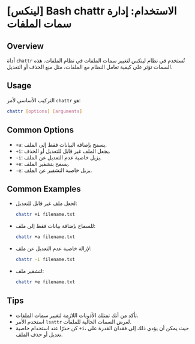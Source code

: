 # [لينكس] Bash chattr الاستخدام: إدارة سمات الملفات

## Overview
أداة `chattr` تُستخدم في نظام لينكس لتغيير سمات الملفات في نظام الملفات. هذه السمات تؤثر على كيفية تعامل النظام مع الملفات، مثل منع الحذف أو التعديل.

## Usage
التركيب الأساسي لأمر `chattr` هو:

```bash
chattr [options] [arguments]
```

## Common Options
- `+a`: يسمح بإضافة البيانات فقط إلى الملف.
- `+i`: يجعل الملف غير قابل للتعديل أو الحذف.
- `-i`: يزيل خاصية عدم التعديل عن الملف.
- `+e`: يسمح بتشفير الملف.
- `-e`: يزيل خاصية التشفير عن الملف.

## Common Examples
- لجعل ملف غير قابل للتعديل:
  ```bash
  chattr +i filename.txt
  ```

- للسماح بإضافة بيانات فقط إلى ملف:
  ```bash
  chattr +a filename.txt
  ```

- لإزالة خاصية عدم التعديل عن ملف:
  ```bash
  chattr -i filename.txt
  ```

- لتشفير ملف:
  ```bash
  chattr +e filename.txt
  ```

## Tips
- تأكد من أنك تمتلك الأذونات اللازمة لتغيير سمات الملفات.
- استخدم الأمر `lsattr` لعرض السمات الحالية للملفات.
- كن حذرًا عند استخدام خاصية `+i`، حيث يمكن أن يؤدي ذلك إلى فقدان القدرة على تعديل أو حذف الملف.